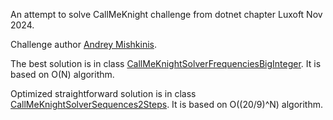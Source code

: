 An attempt to solve CallMeKnight challenge from dotnet chapter Luxoft Nov 2024.

Challenge author [Andrey Mishkinis](https://github.com/andreymi-nx).

The best solution is in class [CallMeKnightSolverFrequenciesBigInteger](https://github.com/ILya-Lev/CallMeKnight.Solution/blob/master/src/CallMeKnight.Lib/CallMeKnightSolverFrequenciesBigInteger.cs).
It is based on O(N) algorithm.

Optimized straightforward solution is in class [CallMeKnightSolverSequences2Steps](https://github.com/ILya-Lev/CallMeKnight.Solution/blob/master/src/CallMeKnight.Lib/CallMeKnightSolverSequences2Steps.cs).
It is based on O((20/9)^N) algorithm.
